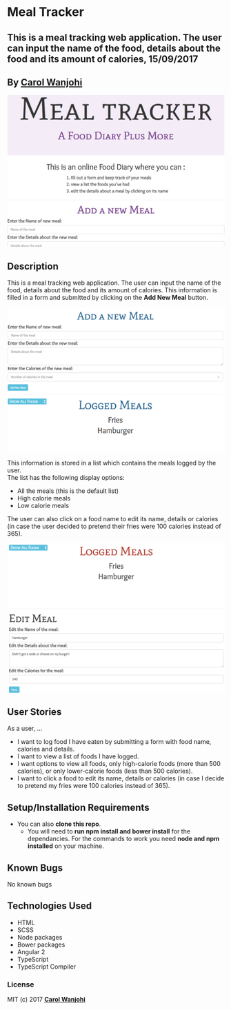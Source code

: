 # Meal Tracker
## This is a meal tracking web application. The user can input the name of the food, details about the food and its amount of calories, 15/09/2017

## By **[Carol Wanjohi](https://github.com/carolwanjohi)**

![Meal Tracker](resources/images/screenshot1.png)

## Description

This is a meal tracking web application. The user can input the name of the food, details about the food and its amount of calories. This information is filled in a form and submitted by clicking on the **Add New Meal** button. 

![Meal Tracker - Add New Meal](resources/images/screenshot2.png)

This information is stored in a list which contains the meals logged by the user. <br/>
The list has the following display options:
* All the meals (this is the default list)
* High calorie meals
* Low calorie meals

The user can also click on a food name to edit its name, details or calories (in case the user decided to pretend their fries were 100 calories instead of 365).

![Meal Tracker - Add New Meal](resources/images/screenshot3.png)

## User Stories
As a user, ...
* I want to log food I have eaten by submitting a form with food name, calories and details.
* I want to view a list of foods I have logged.
* I want options to view all foods, only high-calorie foods (more than 500 calories), or only lower-calorie foods (less than 500 calories).
* I want to click a food to edit its name, details or calories (in case I decide to pretend my fries were 100 calories instead of 365).

## Setup/Installation Requirements

* You can also **clone this repo**. 
  * You will need to **run npm install and bower install** for the dependancies. For the commands to work you need **node and npm installed** on your machine.

## Known Bugs

No known bugs

## Technologies Used

- HTML
- SCSS
- Node packages
- Bower packages
- Angular 2
- TypeScript
- TypeScript Compiler

### License

MIT (c) 2017 **[Carol Wanjohi](https://github.com/carolwanjohi)**
